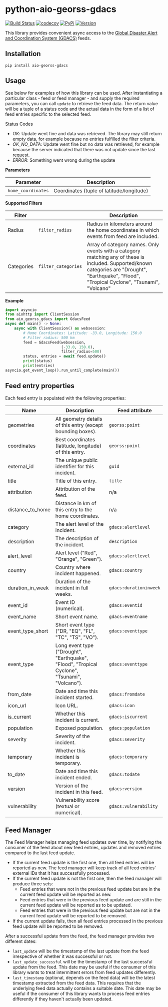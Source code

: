 # python-aio-georss-gdacs

[![Build Status](https://github.com/exxamalte/python-aio-georss-gdacs/workflows/CI/badge.svg?branch=master)](https://github.com/exxamalte/python-aio-georss-gdacs/actions?workflow=CI)
[![codecov](https://codecov.io/gh/exxamalte/python-aio-georss-gdacs/branch/master/graph/badge.svg?token=JQ8DE4RPIX)](https://codecov.io/gh/exxamalte/python-aio-georss-gdacs)
[![PyPi](https://img.shields.io/pypi/v/aio-georss-gdacs.svg)](https://pypi.python.org/pypi/aio-georss-gdacs)
[![Version](https://img.shields.io/pypi/pyversions/aio-georss-gdacs.svg)](https://pypi.python.org/pypi/aio-georss-gdacs)

This library provides convenient async access to the [Global Disaster Alert and Coordination System (GDACS)](https://www.gdacs.org/) feeds.
 
## Installation
`pip install aio-georss-gdacs`

## Usage
See below for examples of how this library can be used. After instantiating a 
particular class - feed or feed manager - and supply the required parameters, 
you can call `update` to retrieve the feed data. The return value 
will be a tuple of a status code and the actual data in the form of a list of 
feed entries specific to the selected feed.

Status Codes
* _OK_: Update went fine and data was retrieved. The library may still 
  return empty data, for example because no entries fulfilled the filter 
  criteria.
* _OK_NO_DATA_: Update went fine but no data was retrieved, for example 
  because the server indicated that there was not update since the last request.
* _ERROR_: Something went wrong during the update

**Parameters**

| Parameter          | Description                               |
|--------------------|-------------------------------------------|
| `home_coordinates` | Coordinates (tuple of latitude/longitude) |

**Supported Filters**

| Filter     |                     | Description |
|------------|---------------------|-------------|
| Radius     | `filter_radius`     | Radius in kilometers around the home coordinates in which events from feed are included. |
| Categories | `filter_categories` | Array of category names. Only events with a category matching any of these is included. Supported/known categories are "Drought", "Earthquake", "Flood", "Tropical Cyclone", "Tsunami", "Volcano" |

**Example**
```python
import asyncio
from aiohttp import ClientSession
from aio_georss_gdacs import GdacsFeed
async def main() -> None:
    async with ClientSession() as websession:    
        # Home Coordinates: Latitude: -33.0, Longitude: 150.0
        # Filter radius: 500 km
        feed = GdacsFeed(websession, 
                         (-33.0, 150.0), 
                         filter_radius=500)
        status, entries = await feed.update()
        print(status)
        print(entries)
asyncio.get_event_loop().run_until_complete(main())
```

## Feed entry properties
Each feed entry is populated with the following properties:

| Name             | Description                                                                                   | Feed attribute                |
|------------------|-----------------------------------------------------------------------------------------------|-------------------------------|
| geometries       | All geometry details of this entry (except bounding boxes).                                   | `georss:point`                |
| coordinates      | Best coordinates (latitude, longitude) of this entry.                                         | `georss:point`                |
| external_id      | The unique public identifier for this incident.                                               | `guid`                        |
| title            | Title of this entry.                                                                          | `title`                       |
| attribution      | Attribution of the feed.                                                                      | n/a                           |
| distance_to_home | Distance in km of this entry to the home coordinates.                                         | n/a                           |
| category         | The alert level of the incident.                                                              | `gdacs:alertlevel`            |
| description      | The description of the incident.                                                              | `description`                 |
| alert_level      | Alert level ("Red", "Orange", "Green").                                                       | `gdacs:alertlevel`            |
| country          | Country where incident happened.                                                              | `gdacs:country`               |
| duration_in_week | Duration of the incident in full weeks.                                                       | `gdacs:durationinweek`        |
| event_id         | Event ID (numerical).                                                                         | `gdacs:eventid`               |
| event_name       | Short event name.                                                                             | `gdacs:eventname`             |
| event_type_short | Short event type ("DR, "EQ", "FL", "TC", "TS", "VO").                                         | `gdacs:eventtype`             |
| event_type       | Long event type ("Drought", "Earthquake", "Flood", "Tropical Cyclone", "Tsunami", "Volcano"). | `gdacs:eventtype`             |
| from_date        | Date and time this incident started.                                                          | `gdacs:fromdate`              |
| icon_url         | Icon URL.                                                                                     | `gdacs:icon`                  |
| is_current       | Whether this incident is current.                                                             | `gdacs:iscurrent`             |
| population       | Exposed population.                                                                           | `gdacs:population`            |
| severity         | Severity of the incident.                                                                     | `gdacs:severity`              |
| temporary        | Whether this incident is temporary.                                                           | `gdacs:temporary`             |
| to_date          | Date and time this incident ended.                                                            | `gdacs:todate`                |
| version          | Version of the incident in this feed.                                                         | `gdacs:version`               |
| vulnerability    | Vulnerability score (textual or numerical).                                                   | `gdacs:vulnerability`         |


## Feed Manager

The Feed Manager helps managing feed updates over time, by notifying the 
consumer of the feed about new feed entries, updates and removed entries 
compared to the last feed update.

* If the current feed update is the first one, then all feed entries will be 
  reported as new. The feed manager will keep track of all feed entries' 
  external IDs that it has successfully processed.
* If the current feed update is not the first one, then the feed manager will 
  produce three sets:
  * Feed entries that were not in the previous feed update but are in the 
    current feed update will be reported as new.
  * Feed entries that were in the previous feed update and are still in the 
    current feed update will be reported as to be updated.
  * Feed entries that were in the previous feed update but are not in the 
    current feed update will be reported to be removed.
* If the current update fails, then all feed entries processed in the previous
  feed update will be reported to be removed.

After a successful update from the feed, the feed manager provides two
different dates:

* `last_update` will be the timestamp of the last update from the feed 
  irrespective of whether it was successful or not.
* `last_update_successful` will be the timestamp of the last successful update 
  from the feed. This date may be useful if the consumer of this library wants 
  to treat intermittent errors from feed updates differently.
* `last_timestamp` (optional, depends on the feed data) will be the latest 
  timestamp extracted from the feed data. 
  This requires that the underlying feed data actually contains a suitable 
  date. This date may be useful if the consumer of this library wants to 
  process feed entries differently if they haven't actually been updated.
